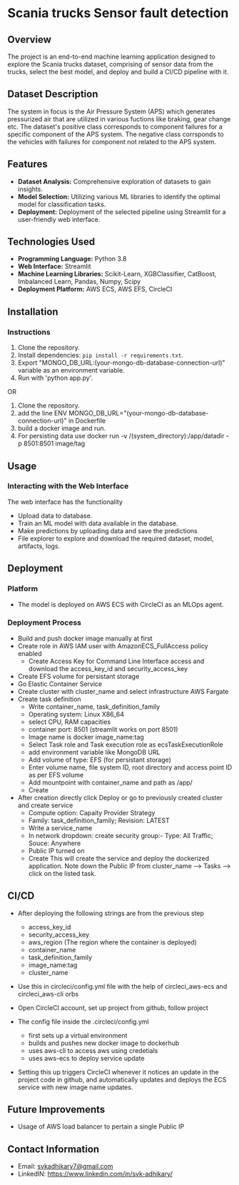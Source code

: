 # Scania trucks Sensor fault detection

## Overview

The project is an end-to-end machine learning application designed to explore the Scania trucks dataset, comprising of sensor data from the trucks, select the best model, and deploy and build a CI/CD pipeline with it.

## Dataset Description

The system in focus is the Air Pressure System (APS) which generates pressurized air that are utilized in various fuctions like braking, gear change etc. The dataset's positive class corresponds to component failures for a specific component of the APS system. The negative class corrsponds to the vehicles with failures for component not related to the APS system.

## Features

- **Dataset Analysis:** Comprehensive exploration of datasets to gain insights.
- **Model Selection:** Utilizing various ML libraries to identify the optimal model for classification tasks.
- **Deployment:** Deployment of the selected pipeline using Streamlit for a user-friendly web interface.

## Technologies Used

- **Programming Language:** Python 3.8
- **Web Interface:** Streamlit
- **Machine Learning Libraries:** Scikit-Learn, XGBClassifier, CatBoost, Imbalanced Learn, Pandas, Numpy, Scipy
- **Deployment Platform:** AWS ECS, AWS EFS, CircleCI

## Installation

### Instructions

1. Clone the repository.
2. Install dependencies: `pip install -r requirements.txt`.
3. Export "MONGO_DB_URL:(your-mongo-db-database-connection-url)" variable as an environment variable.
4. Run with 'python app.py'.

OR

1. Clone the repository.
2. add the line ENV MONGO_DB_URL="(your-mongo-db-database-connection-url)" in Dockerfile
3. build a docker image and run.
4. For persisting data use docker run -v /(system_directory):/app/datadir -p 8501:8501 image/tag
   
## Usage
  
### Interacting with the Web Interface

The web interface has the functionality
- Upload data to database.
- Train an ML model with data available in the database.
- Make predictions by uploading data and save the predictions
- File explorer to explore and download the required dataset, model, artifacts, logs.

## Deployment

### Platform

- The model is deployed on AWS ECS with CircleCI as an MLOps agent.

### Deployment Process

- Build and push docker image manually at first
- Create role in AWS IAM user with AmazonECS_FullAccess policy enabled
    - Create Access Key for Command Line Interface access and download the access_key_id and security_access_key
- Create EFS volume for persistant storage
- Go Elastic Container Service
- Create cluster with cluster_name and select infrastructure AWS Fargate
- Create task definition
    - Write container_name, task_definition_family
    - Operating system: Linux X86_64
    - select CPU, RAM capacities
    - container port: 8501 (streamlit works on port 8501)
    - Image name is docker image_name:tag
    - Select Task role and Task execution role as ecsTaskExecutionRole
    - add environment variable like MongoDB URL
    - Add volume of type: EFS (for persistant storage)
    - Enter volume name, file system ID, root directory and access point ID as per EFS volume
    - Add mountpoint with container_name and path as /app/
    - Create
- After creation directly click Deploy or go to previously created cluster and create service
    - Compute option: Capaity Provider Strategy
    - Family: task_definition_family; Revision: LATEST
    - Write a service_name
    - In network dropdown: create security group:- Type: All Traffic; Souce: Anywhere
    - Public IP turned on
    - Create
This will create the service and deploy the dockerized application.
Note down the Public IP from cluster_name --> Tasks --> click on the listed task.

## CI/CD
- After deploying the following strings are from the previous step
    - access_key_id
    - security_access_key
    - aws_region (The region where the container is deployed)
    - container_name
    - task_definition_family
    - image_name:tag
    - cluster_name
- Use this in circleci/config.yml file with the help of circleci_aws-ecs and circleci_aws-cli orbs
- Open CircleCI account, set up project from github, follow project
- The config file inside the .circleci/config.yml 
    - first sets up a virtual environment
    - builds and pushes new docker image to dockerhub
    - uses aws-cli to access aws using credetials
    - uses aws-ecs to deploy service update

- Setting this up triggers CircleCI whenever it notices an update in the project code in github, and automatically updates and deploys the ECS service with new image name updates.

## Future Improvements

- Usage of AWS load balancer to pertain a single Public IP

## Contact Information

- Email: svkadhikary7@gmail.com
- LinkedIN: https://www.linkedin.com/in/svk-adhikary/

